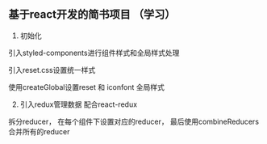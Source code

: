 ## 基于react开发的简书项目  （学习）

1. 初始化

引入styled-components进行组件样式和全局样式处理

引入reset.css设置统一样式

使用createGlobal设置reset 和 iconfont 全局样式

2. 引入redux管理数据  配合react-redux

拆分reducer， 在每个组件下设置对应的reducer， 最后使用combineReducers合并所有的reducer